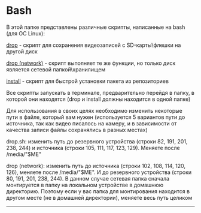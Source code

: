 # Bash

В этой папке представлены различные скрипты, написанные на bash (для ОС Linux):

[drop](bash/drop.sh) - скрипт для сохранения видеозаписей с SD-карты\флешки на другой диск

[drop (network)](bash/drop_network.sh) - скрипт выполняет те же функции, но только диск является сетевой папкой\хранилищем

[install](bash/install.sh) - скрипт для быстрой установки пакета из репозиториев

Все скрипты запускать в терминале, предварительно перейдя в папку, в которой они находятся (drop и install должны находится в одной папке)

Для использования в своих целях необходимо изменить некоторые пути в файле, который вам нужен 
(используется 5 вариантов пути до источника, так как видео писалось на камеру, и в зависимости от качества записи файлы сохранялись в разных местах)

drop.sh: изменить путь до резервного устройства (строки 82, 191, 201, 238, 244) и источника (строки 105, 111, 117, 123, 129). Меняете после /media/"$ME"

drop (network): изменить путь до источника (строки 102, 108, 114, 120, 126), меняете после /media/"$ME". И до резервного устройства (строки 80, 191, 201, 238, 244). 
В данном случае сетевая папка сначала монтируется в папку на локальном устройстве в домашнюю директорию. Поэтому если у вас папка для монтирования находится в другом месте (не в домашней директории), 
меняете весь путь целиком

-----------------------
